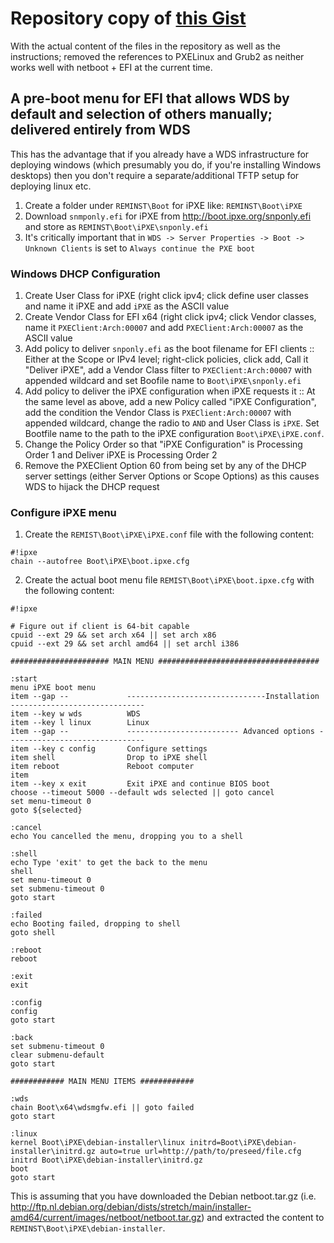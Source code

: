 # Repository copy of [this Gist](https://gist.github.com/mintsoft/e4bf8391cdc3a9d9014b185897cef41c) #
With the actual content of the files in the repository as well as the instructions; removed the references to PXELinux and Grub2 as neither works well with netboot + EFI at the current time.

## A pre-boot menu for EFI that allows WDS by default and selection of others manually; delivered entirely from WDS ##

This has the advantage that if you already have a WDS infrastructure for deploying windows (which presumably you do, if you're installing Windows desktops) then you don't require a separate/additional TFTP setup for deploying linux etc.

1. Create a folder under `REMINST\Boot` for iPXE like: `REMINST\Boot\iPXE`
2. Download `snmponly.efi` for iPXE from http://boot.ipxe.org/snponly.efi and store as `REMINST\Boot\iPXE\snponly.efi`
3. It's critically important that in `WDS -> Server Properties -> Boot -> Unknown Clients` is set to `Always continue the PXE boot`

### Windows DHCP Configuration ###

1. Create User Class for iPXE (right click ipv4; click define user classes and name it iPXE and add `iPXE` as the ASCII value
2. Create Vendor Class for EFI x64 (right click ipv4; click Vendor classes, name it `PXEClient:Arch:00007` and add `PXEClient:Arch:00007` as the ASCII value
3. Add policy to deliver `snponly.efi` as the boot filename for EFI clients :: Either at the Scope or IPv4 level; right-click policies, click add, Call it "Deliver iPXE", add a Vendor Class filter to `PXEClient:Arch:00007` with appended wildcard and set Boofile name to `Boot\iPXE\snponly.efi`
4. Add policy to deliver the iPXE configuration when iPXE requests it :: At the same level as above, add a new Policy called "iPXE Configuration", add the condition the Vendor Class is `PXEClient:Arch:00007` with appended wildcard, change the radio to `AND` and User Class is `iPXE`. Set Bootfile name to the path to the iPXE configuration `Boot\iPXE\iPXE.conf`.
5. Change the Policy Order so that "iPXE Configuration" is Processing Order 1 and Deliver iPXE is Processing Order 2
6. Remove the PXEClient Option 60 from being set by any of the DHCP server settings (either Server Options or Scope Options) as this causes WDS to hijack the DHCP request

### Configure iPXE menu ###
1. Create the `REMIST\Boot\iPXE\iPXE.conf` file  with the following content:
```
#!ipxe
chain --autofree Boot\iPXE\boot.ipxe.cfg
```
2. Create the actual boot menu file `REMIST\Boot\iPXE\boot.ipxe.cfg` with the following content:
```
#!ipxe

# Figure out if client is 64-bit capable
cpuid --ext 29 && set arch x64 || set arch x86
cpuid --ext 29 && set archl amd64 || set archl i386

###################### MAIN MENU ####################################

:start
menu iPXE boot menu
item --gap --             -------------------------------Installation ------------------------------
item --key w wds          WDS
item --key l linux        Linux
item --gap --             ------------------------- Advanced options -------------------------------
item --key c config       Configure settings
item shell                Drop to iPXE shell
item reboot               Reboot computer
item
item --key x exit         Exit iPXE and continue BIOS boot
choose --timeout 5000 --default wds selected || goto cancel
set menu-timeout 0
goto ${selected}

:cancel
echo You cancelled the menu, dropping you to a shell

:shell
echo Type 'exit' to get the back to the menu
shell
set menu-timeout 0
set submenu-timeout 0
goto start

:failed
echo Booting failed, dropping to shell
goto shell

:reboot
reboot

:exit
exit

:config
config
goto start

:back
set submenu-timeout 0
clear submenu-default
goto start

############ MAIN MENU ITEMS ############

:wds
chain Boot\x64\wdsmgfw.efi || goto failed
goto start

:linux
kernel Boot\iPXE\debian-installer\linux initrd=Boot\iPXE\debian-installer\initrd.gz auto=true url=http://path/to/preseed/file.cfg
initrd Boot\iPXE\debian-installer\initrd.gz
boot
goto start
```

This is assuming that you have downloaded the Debian netboot.tar.gz (i.e. http://ftp.nl.debian.org/debian/dists/stretch/main/installer-amd64/current/images/netboot/netboot.tar.gz) and extracted the content to `REMINST\Boot\iPXE\debian-installer`. 

